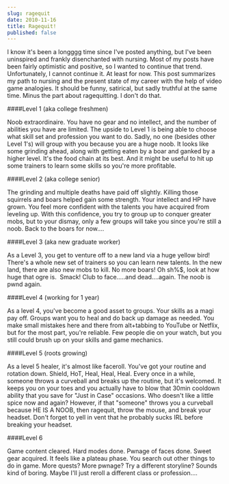 ```yaml
---
slug: ragequit
date: 2010-11-16
title: Ragequit!
published: false
---
```

I know it's been a longggg time since I've posted anything, but I've been uninspired and frankly disenchanted with nursing. Most of my posts have been fairly optimistic and positive, so I wanted to continue that trend. Unfortunately, I cannot continue it. At least for now. This post summarizes my path to nursing and the present state of my career with the help of video game analogies. It should be funny, satirical, but sadly truthful at the same time. Minus the part about ragequitting. I don't do that.

####Level 1 (aka college freshmen)

Noob extraordinaire. You have no gear and no intellect, and the number of abilities you have are limited. The upside to Level 1 is being able to choose what skill set and profession you want to do. Sadly, no one (besides other Level 1's) will group with you because you are a huge noob. It looks like some grinding ahead, along with getting eaten by a boar and ganked by a higher level. It's the food chain at its best. And it might be useful to hit up some trainers to learn some skills so you're more profitable.

####Level 2 (aka college senior)

The grinding and multiple deaths have paid off slightly. Killing those squirrels and boars helped gain some strength. Your intellect and HP have grown. You feel more confident with the talents you have acquired from leveling up. With this confidence, you try to group up to conquer greater mobs, but to your dismay, only a few groups will take you since you're still a noob. Back to the boars for now....

####Level 3 (aka new graduate worker)

As a Level 3, you get to venture off to a new land via a huge yellow bird! There's a whole new set of trainers so you can learn new talents. In the new land, there are also new mobs to kill. No more boars! Oh sh%$, look at how huge that ogre is.  Smack! Club to face.....and dead....again. The noob is pwnd again.

####Level 4 (working for 1 year)

As a level 4, you've become a good asset to groups. Your skills as a magi pay off. Groups want you to heal and do back up damage as needed. You make small mistakes here and there from alt+tabbing to YouTube or Netflix, but for the most part, you're reliable. Few people die on your watch, but you still could brush up on your skills and game mechanics.

####Level 5 (roots growing)

As a level 5 healer, it's almost like faceroll. You've got your routine and rotation down. Shield, HoT, Heal, Heal, Heal. Every once in a while, someone throws a curveball and breaks up the routine, but it's welcomed. It keeps you on your toes and you actually have to blow that 30min cooldown ability that you save for "Just in Case" occasions. Who doesn't like a little spice now and again? However, if that "someone" throws you a curveball because HE IS A NOOB, then ragequit, throw the mouse, and break your headset. Don't forget to yell in vent that he probably sucks IRL before breaking your headset.

####Level 6

Game content cleared. Hard modes done. Pwnage of faces done. Sweet gear acquired. It feels like a plateau phase. You search out other things to do in game. More quests? More pwnage? Try a different storyline? Sounds kind of boring. Maybe I'll just reroll a different class or profession....